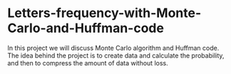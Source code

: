 # Letters-frequency-with-Monte-Carlo-and-Huffman-code
In this project we will discuss Monte Carlo algorithm and Huffman code.  The idea behind the project is to create data and calculate the probability, and then to compress the amount of data without loss.
